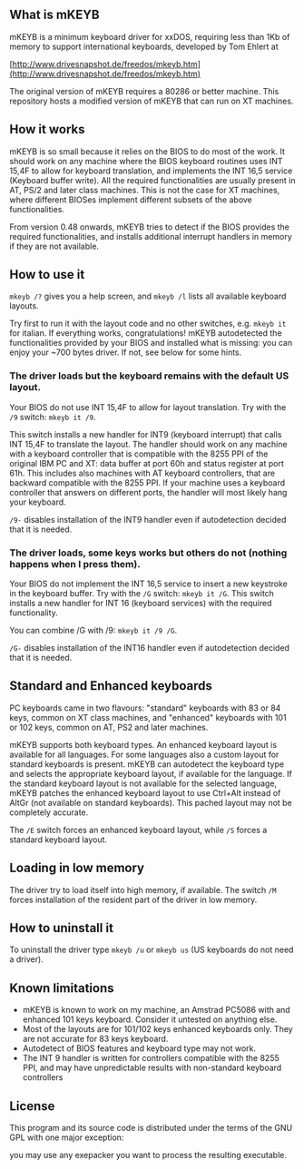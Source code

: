 ## What is mKEYB

mKEYB is a minimum keyboard driver for xxDOS, requiring less than 1Kb of memory to support international keyboards, developed by Tom Ehlert at

[http://www.drivesnapshot.de/freedos/mkeyb.htm](http://www.drivesnapshot.de/freedos/mkeyb.htm)

The original version of mKEYB requires a 80286 or better machine. This repository hosts a modified version of mKEYB that can run on XT machines.

## How it works

mKEYB is so small because it relies on the BIOS to do most of the work.  It should work on any machine where the BIOS keyboard routines uses INT 15,4F to allow for keyboard translation, and implements the INT 16,5 service (Keyboard buffer write). All the required functionalities are usually present in AT, PS/2 and later class machines. This is not the case for XT machines, where different BIOSes implement different subsets of the above functionalities. 

From version 0.48 onwards, mKEYB tries to detect if the BIOS provides the required functionalities, and installs additional interrupt handlers in memory if they are not available.

## How to use it

`mkeyb /?` gives you a help screen, and `mkeyb /l` lists all available keyboard layouts. 

Try first to run it with the layout code and no other switches, e.g. `mkeyb it` for italian. If everything works, congratulations! mKEYB autodetected the functionalities provided by your BIOS and installed what is missing: you can enjoy your ~700 bytes driver. If not, see below for some hints.

### The driver loads but the keyboard remains with the default US layout.
Your BIOS do not use INT 15,4F to allow for layout translation. Try with the `/9` switch: `mkeyb it /9`.

This switch installs a new handler for INT9 (keyboard interrupt) that calls INT 15,4F to translate the layout. The handler should work on any machine
with a keyboard controller that is compatible with the 8255 PPI of the original IBM PC and XT: data buffer at port 60h and status register at port 61h. 
This includes also machines with AT keyboard controllers, that are backward compatible with the 8255 PPI. If your machine uses a keyboard controller that answers on different ports, the handler will most likely hang your keyboard.

`/9-` disables installation of the INT9 handler even if autodetection decided that it is needed.

### The driver loads, some keys works but others do not (nothing happens when I press them).
Your BIOS do not implement the INT 16,5 service to insert a new keystroke in the keyboard buffer. Try with the `/G` switch: `mkeyb it /G`.
This switch installs a new handler for INT 16 (keyboard services) with the required functionality. 

You can combine /G with /9: `mkeyb it /9 /G`. 

`/G-` disables installation of the INT16 handler even if autodetection decided that it is needed.

## Standard and Enhanced keyboards

PC keyboards came in two flavours: "standard" keyboards with 83 or 84 keys, common on XT class machines, and "enhanced" keyboards with 101 or 102 keys, common on AT, PS2 and later machines.

mKEYB supports both keyboard types. An enhanced keyboard layout is available for all languages. For some languages also a custom layout for standard keyboards is present. mKEYB can autodetect the keyboard type and selects the appropriate keyboard layout, if available for the language. If the standard keyboard layout is not available for the selected language, mKEYB patches the enhanced keyboard layout to use Ctrl+Alt instead of AltGr (not available on standard keyboards). This pached layout may not be completely accurate.

The `/E` switch forces an enhanced keyboard layout, while `/S` forces a standard keyboard layout.

## Loading in low memory

The driver try to load itself into high memory, if available. The switch `/M`  forces installation of the resident part of the driver in low memory.

## How to uninstall it

To uninstall the driver type `mkeyb /u` or `mkeyb us` (US keyboards do not need a driver).

## Known limitations

* mKEYB is known to work on my machine, an Amstrad PC5086 with and enhanced 101 keys keyboard. Consider it untested on anything else.
* Most of the layouts are for 101/102 keys enhanced keyboards only. They are not accurate for 83 keys keyboard.
* Autodetect of BIOS features and keyboard type may not work.
* The INT 9 handler is written for controllers compatible with the 8255 PPI, and may have unpredictable results with non-standard keyboard controllers

## License 

This program and its source code is distributed under the terms of the GNU GPL with one major exception:

you may use any exepacker you want to process the resulting executable.

